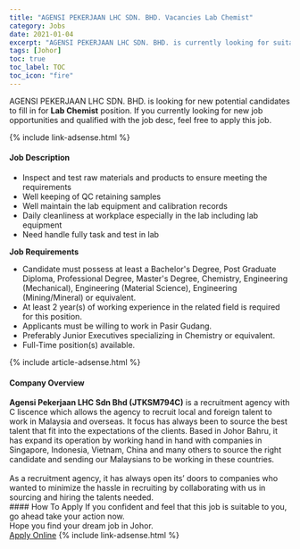 ```yaml
---
title: "AGENSI PEKERJAAN LHC SDN. BHD. Vacancies Lab Chemist" 
category: Jobs 
date: 2021-01-04 
excerpt: "AGENSI PEKERJAAN LHC SDN. BHD. is currently looking for suitable person to fill in the Lab Chemist which positioned at Johor" 
tags: [Johor] 
toc: true 
toc_label: TOC 
toc_icon: "fire" 
--- 
```


<p>AGENSI PEKERJAAN LHC SDN. BHD. is looking for new potential candidates to fill in for <b>Lab Chemist</b> position. If you currently looking for new job opportunities and qualified with the job desc, feel free to apply this job.
</p>{% include link-adsense.html %} 
<div><div><div><h4>Job Description</h4></div></div><div><div><span><div><ul><li>Inspect and test raw materials and products to ensure meeting the requirements</li><li>Well keeping of QC retaining samples</li><li>Well maintain the lab equipment and calibration records</li><li>Daily cleanliness at workplace especially in the lab including lab equipment</li><li>Need handle fully task and test in lab</li></ul><div><strong>Job Requirements</strong></div><ul><li>Candidate must possess at least a Bachelor's Degree, Post Graduate Diploma, Professional Degree, Master's Degree, Chemistry, Engineering (Mechanical), Engineering (Material Science), Engineering (Mining/Mineral) or equivalent.</li><li>At least 2 year(s) of working experience in the related field is required for this position.</li><li>Applicants must be willing to work in Pasir Gudang.</li><li>Preferably Junior Executives specializing in Chemistry or equivalent.</li><li>Full-Time position(s) available.</li></ul></div></span></div></div></div> 
{% include article-adsense.html %} 
<div><div><div><h4>Company Overview</h4></div></div><div><div><span><div><div><strong>Agensi Pekerjaan LHC Sdn Bhd (JTKSM794C)</strong> is a recruitment agency with C liscence which allows the agency to recruit local and foreign talent to work in Malaysia and overseas. It focus has always been to source the best talent that fit into the expectations of the clients. Based in Johor Bahru, it has expand its operation by working hand in hand with companies in Singapore, Indonesia, Vietnam, China and many others to source the right candidate and sending our Malaysians to be working in these countries.</div><div><br>As a recruitment agency, it has always open its&#8217; doors to companies who wanted to minimize the hassle in recruiting by collaborating with us in sourcing and hiring the talents needed.</div></div></span></div></div></div> 
#### How To Apply 
If you confident and feel that this job is suitable to you, go ahead take your action now. <br/> 
Hope you find your dream job in Johor. <br/> 
<a href="https://www.jobstreet.com.my/en/job/lab-chemist-4455525?jobId=jobstreet-my-job-4455525&sectionRank=22&token=0~014f37b6-0e45-4290-983e-01224b8c1d80&fr=SRP%20View%20In%20New%20Ta" class="btn btn--info" target="_blank" rel="nofollow noopenner">Apply Online</a> 
{% include link-adsense.html %} 